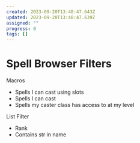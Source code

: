 ```yaml
---
created: 2023-09-20T13:48:47.643Z
updated: 2023-09-20T13:48:47.639Z
assigned: ""
progress: 0
tags: []
---
```


# Spell Browser Filters

Macros
- Spells I can cast using slots
- Spells I can cast
- Spells my caster class has access to at my level

List Filter
- Rank
- Contains str in name
